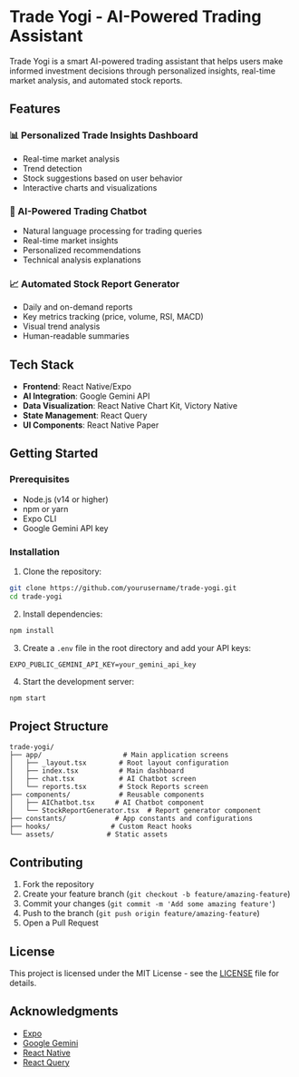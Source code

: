 # Trade Yogi - AI-Powered Trading Assistant

Trade Yogi is a smart AI-powered trading assistant that helps users make informed investment decisions through personalized insights, real-time market analysis, and automated stock reports.

## Features

### 📊 Personalized Trade Insights Dashboard
- Real-time market analysis
- Trend detection
- Stock suggestions based on user behavior
- Interactive charts and visualizations

### 🤖 AI-Powered Trading Chatbot
- Natural language processing for trading queries
- Real-time market insights
- Personalized recommendations
- Technical analysis explanations

### 📈 Automated Stock Report Generator
- Daily and on-demand reports
- Key metrics tracking (price, volume, RSI, MACD)
- Visual trend analysis
- Human-readable summaries

## Tech Stack

- **Frontend**: React Native/Expo
- **AI Integration**: Google Gemini API
- **Data Visualization**: React Native Chart Kit, Victory Native
- **State Management**: React Query
- **UI Components**: React Native Paper

## Getting Started

### Prerequisites

- Node.js (v14 or higher)
- npm or yarn
- Expo CLI
- Google Gemini API key

### Installation

1. Clone the repository:
```bash
git clone https://github.com/yourusername/trade-yogi.git
cd trade-yogi
```

2. Install dependencies:
```bash
npm install
```

3. Create a `.env` file in the root directory and add your API keys:
```
EXPO_PUBLIC_GEMINI_API_KEY=your_gemini_api_key
```

4. Start the development server:
```bash
npm start
```

## Project Structure

```
trade-yogi/
├── app/                    # Main application screens
│   ├── _layout.tsx        # Root layout configuration
│   ├── index.tsx          # Main dashboard
│   ├── chat.tsx           # AI Chatbot screen
│   └── reports.tsx        # Stock Reports screen
├── components/            # Reusable components
│   ├── AIChatbot.tsx     # AI Chatbot component
│   └── StockReportGenerator.tsx  # Report generator component
├── constants/            # App constants and configurations
├── hooks/               # Custom React hooks
└── assets/             # Static assets
```

## Contributing

1. Fork the repository
2. Create your feature branch (`git checkout -b feature/amazing-feature`)
3. Commit your changes (`git commit -m 'Add some amazing feature'`)
4. Push to the branch (`git push origin feature/amazing-feature`)
5. Open a Pull Request

## License

This project is licensed under the MIT License - see the [LICENSE](LICENSE) file for details.

## Acknowledgments

- [Expo](https://expo.dev/)
- [Google Gemini](https://ai.google.dev/)
- [React Native](https://reactnative.dev/)
- [React Query](https://tanstack.com/query/latest)
